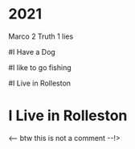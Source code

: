 # 2021

  
Marco 2 Truth 1 lies

#I Have a Dog

#I like to go fishing

#I Live in Rolleston

# I Live in Rolleston <!-- if you leave a space after the hash # sign it will display differently, try it -->

<-- btw this is not a comment --!>

<!--  this is not a comment --!>

